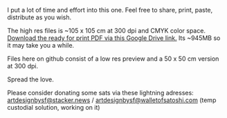 I put a lot of time and effort into this one. 
Feel free to share, print, paste, distribute as you wish.

The high res files is ~105 x 105 cm at 300 dpi and CMYK color space.
[Download the ready for print PDF via this Google Drive link.](https://drive.google.com/file/d/15PaNA6GHVY_2oFll2bSAJMZl4od5bpKD/view?usp=sharing)
Its ~945MB so it may take you a while. 

Files here on github consist of a low res preview and a 50 x 50 cm version at 300 dpi.

Spread the love.

Please consider donating some sats via these lightning adresses: artdesignbysf@stacker.news / artdesignbysf@walletofsatoshi.com
(temp custodial solution, working on it)
